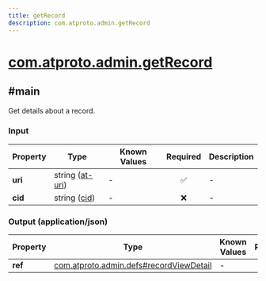 ```yaml
---
title: getRecord
description: com.atproto.admin.getRecord
---
```


# [com.atproto.admin.getRecord](https://github.com/myConsciousness/atproto.dart/blob/main/lexicons/com/atproto/admin/getRecord.json)

## #main

Get details about a record.

### Input

| Property | Type | Known Values | Required | Description |
| --- | --- | --- | :---: | --- |
| **uri** | string ([at-uri](https://atproto.com/specs/at-uri-scheme)) | - | ✅ | - |
| **cid** | string ([cid](https://atproto.com/specs/repository#cid-formats)) | - | ❌ | - |

### Output (application/json)

| Property | Type | Known Values | Required | Description |
| --- | --- | --- | :---: | --- |
| **ref** | [com.atproto.admin.defs#recordViewDetail](../../../../lexicons/com/atproto/admin/defs.md#recordviewdetail) | - | ✅ | - |

